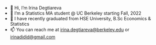 - 👋 Hi, I’m Irina Degtiareva
- 👀 I’m a Statistics MA student @ UC Berkeley starting Fall, 2022
- 💞 I have recently graduated from HSE University, B.Sc Economics & Statistics 
- 📫 You can reach me at irina.degtiareva@berkeley.edu or irinadidid@gmail.com


<!---
irinadidid/irinadidid is a ✨ special ✨ repository because its `README.md` (this file) appears on your GitHub profile.
You can click the Preview link to take a look at your changes.
--->
